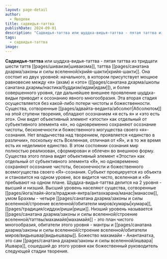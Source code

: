 ```yaml
---
layout: page-detail
author:
  - Яшодеви
title: садвидья-таттва
publishDate: 2024-09-01
description: "Садвидья-таттва или шуддха-видья-таттва - пятая таттва из тридцати шести таттв шиваизма, таттва крийя-шакти. Она состоит из двух уровней: начального, в котором присутствует мощное равновесие между «я» (ахам) и «это» (идам), и более совершенного уровня, где дальнейшее внешнее проявление шуддха-видьи приводит к осознанию явного многообразия."
tags:
  - садвидья-таттва
image:
---
```

**Садвидья-таттва** или шуддха-видья-таттва - пятая таттва из тридцати шести таттв [[pages/шиваизм|шиваизма]], таттва [[pages/санатана дхарма/законы и силы вселенной/крийя-шакти|крийя-шакти]]. Она состоит из двух уровней: начального, в котором присутствует мощное равновесие между «я» (ахам) и «это» ([[pages/санатана дхарма/школы санатана дхармы/настика/буддизм/идам|идам]]), и более совершенного уровня, где дальнейшее внешнее проявление шуддха-видьи приводит к осознанию явного многообразия. Эта вторая стадия осуществляется без какой-либо потери чистоты и божественности. Существа, сотворенные [[pages/адвайта-веданта/абсолют|Абсолютом]] на этой ступени творения, обладают осознанием «я есть я» и «это есть это». Они видят объективный элемент «этости» как отдельный от субъективного элемента «я», но одновременно сохраняют осознание чистоты, бесконечности и божественного могущества своего «я»-сознания.
Нет владычества над творением, проявляется «единство в различии», поскольку есть Вселенная, отличная от «Я», и в то же время есть их неделимое единство. В этом состоянии сознания мир полностью реализован, сформирован и облечен во внешнюю форму. Существа этого плана видят объективный элемент «Этости» как отдельный от субъективного элемента «Я», но одновременно сохраняют осознание чистоты, бесконечности и божественного всемогущества своего «Я»-сознания. Субъект проецируется из объекта и становится на одном уровне, все видится чисто, вселенная и «Я» пребывают на одном плане.
Шуддха-видья-таттва делится на 2 уровня - высший и низший. Высший уровень населяют существа, сотворенные [[pages/йога/лайя-йога/праджня-янтра/антахкарана/манас|манасом]], умом Брахмы - четыре [[pages/санатана дхарма/законы и силы вселенной/строение вселенной/обитатели миров/кумары|кумара]], [[pages/традиция/сиддхи/риши|риши]]. Низший уровень называется [[pages/санатана дхарма/законы и силы вселенной/строение вселенной/таттвы/махамайя|махамайя]] - это план чистого многообразия, обитатели этого уровня - мантры и [[pages/санатана дхарма/законы и силы вселенной/строение вселенной/обитатели миров/видьешвар|видьешвары]]. Божество махамайи - Анантанатха, это сам [[pages/санатана дхарма/законы и силы вселенной/ишвара|Ишвара]], сошедший до этого уровня как божественный руководитель следующей стадии творения.

